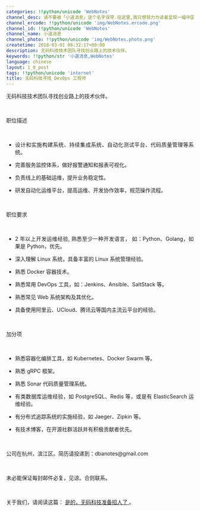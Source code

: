 ```yaml
---
categories: !!python/unicode 'WebNotes'
channel_desc: 请不要被「小道消息」这个名字误导.在这里,我只想努力为读者呈现一幅中国互联网的清明上河图.
channel_ercode: !!python/unicode 'img/WebNotes.ercode.png'
channel_id: !!python/unicode 'WebNotes'
channel_name: 小道消息
channel_photo: !!python/unicode 'img/WebNotes.photo.png'
createtime: 2018-03-01 08:32:17+00:00
description: 无码科技技术团队寻找创业路上的技术伙伴。
keywords: !!python/str '小道消息,WebNotes'
language: chinese
layout: 1_0_post
tags: !!python/unicode 'internet'
title: 无码科技寻找 DevOps 工程师
---
```

<div class="rich_media_content" id="js_content">
<p style="text-align: justify;">
         无码科技技术团队寻找创业路上的技术伙伴。
        </p>
<p>
<br/>
</p>
<p style="text-align: justify;">
         职位描述
        </p>
<p>
<br/>
</p>
<ul class="list-paddingleft-2" style="list-style-type: disc;">
<li>
<p style="text-align: justify;">
           设计和实施构建系统、持续集成系统、自动化测试平台、代码质量管理等系统。
          </p>
</li>
<li>
<p style="text-align: justify;">
           完善服务监控体系，做好报警通知和报表可视化。
          </p>
</li>
<li>
<p style="text-align: justify;">
           负责线上的基础运维，提升业务稳定性。
          </p>
</li>
<li>
<p style="text-align: justify;">
           研发自动化运维平台，提高运维、开发协作效率，规范操作流程。
          </p>
</li>
</ul>
<p>
<br/>
</p>
<p style="text-align: justify;">
         职位要求
        </p>
<p>
<br/>
</p>
<ul class="list-paddingleft-2" style="list-style-type: disc;">
<li>
<p style="text-align: justify;">
           2 年以上开发运维经验, 熟悉至少一种开发语言， 如：Python、Golang，如果是 Python，优先。
          </p>
</li>
<li>
<p style="text-align: justify;">
           深入理解 Linux 系统，具备丰富的 Linux 系统管理经验。
          </p>
</li>
<li>
<p style="text-align: justify;">
           熟悉 Docker 容器技术。
          </p>
</li>
<li>
<p style="text-align: justify;">
           熟悉常用 DevOps 工具，如：Jenkins、Ansible、SaltStack 等。
          </p>
</li>
<li>
<p style="text-align: justify;">
           熟悉常见 Web 系统架构及其优化。
          </p>
</li>
<li>
<p style="text-align: justify;">
           具备使用阿里云、UCloud、腾讯云等国内主流云平台的经验。
          </p>
</li>
</ul>
<p>
<br/>
</p>
<p style="text-align: justify;">
         加分项
        </p>
<p>
<br/>
</p>
<ul class="list-paddingleft-2" style="list-style-type: disc;">
<li>
<p style="text-align: justify;">
           熟悉容器化编排工具，如 Kubernetes、Docker Swarm 等。
          </p>
</li>
<li>
<p style="text-align: justify;">
           熟悉 gRPC 框架。
          </p>
</li>
<li>
<p style="text-align: justify;">
           熟悉 Sonar 代码质量管理系统。
          </p>
</li>
<li>
<p style="text-align: justify;">
           有类数据库运维经验，如 PostgreSQL、Redis 等，或是有 ElasticSearch 运维经验。
          </p>
</li>
<li>
<p style="text-align: justify;">
           有分布式追踪系统的实施经验，如 Jaeger、Zipkin 等。
          </p>
</li>
<li>
<p style="text-align: justify;">
           有技术博客，在开源社群活跃并有积极贡献者优先。
          </p>
</li>
</ul>
<p>
<br/>
</p>
<p style="text-align: justify;">
         公司在杭州，滨江区。简历请投递到：dbanotes@gmail.com
        </p>
<p>
<br/>
</p>
<p style="text-align: justify;">
         未必能保证每封邮件必复，见谅。合则联系。
        </p>
<p>
<br/>
</p>
<p>
         关于我们，请阅读这篇：
         <a href="http://mp.weixin.qq.com/s?__biz=MjM5ODIyMTE0MA==&amp;mid=2650969268&amp;idx=1&amp;sn=e3550623e2679059ab1b6c11008320ff&amp;chksm=bd38308f8a4fb9995c08146fcc8e6a6471688b351defb67fe5a4f5eca9ac56e8aa0602a4d09b&amp;scene=21#wechat_redirect" target="_blank">
          是的，无码科技准备招人了
         </a>
         。
        </p>
</div>